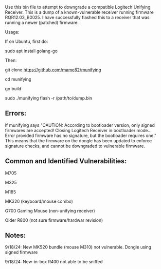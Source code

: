 Use this bin file to attempt to downgrade a compatible Logitech Unifying Receiver.  This is a dump of a known-vulnerable receiver running firmware 
RQR12.03_B0025. I have successfully flashed this to a receiver that was running a newer (patched) firmware.

Usage: 

If on Ubuntu, first do:

sudo apt install golang-go

Then:

git clone https://github.com/mame82/munifying

cd munifying

go build

sudo ./munifying flash -r /path/to/dump.bin

## Errors:
If munifying says "CAUTION: According to bootloader version, only signed firmwares are accepted! Closing Logitech Receiver in bootloader mode... Error provided firmware has no signature, but the bootloader requires one." This means that the firmware on the dongle has been updated to enforce signature checks, and cannot be downgraded to vulnerable firmware.

## Common and Identified Vulnerabilities:
M705

M325

M185

MK320 (keyboard/mouse combo)

G700 Gaming Mouse (non-unifying receiver)

Older R800 (not sure firmware/hardwar revision)

## Notes:
9/18/24: New MK520 bundle (mouse M310) not vulnerable.   Dongle using signed firmware

9/18/24: New-in-box R400 not able to be sniffed
